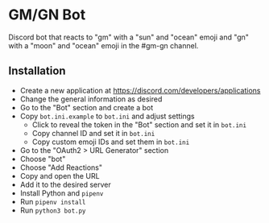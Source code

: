 # GM/GN Bot

Discord bot that reacts to "gm" with a "sun" and "ocean" emoji and "gn" with a "moon" and "ocean" emoji in the #gm-gn channel.

## Installation

* Create a new application at https://discord.com/developers/applications
* Change the general information as desired
* Go to the "Bot" section and create a bot
* Copy `bot.ini.example` to `bot.ini` and adjust settings
  * Click to reveal the token in the "Bot" section and set it in `bot.ini`
  * Copy channel ID and set it in `bot.ini`
  * Copy custom emoji IDs and set them in `bot.ini`
* Go to the "OAuth2 > URL Generator" section
* Choose "bot"
* Choose "Add Reactions"
* Copy and open the URL
* Add it to the desired server
* Install Python and `pipenv`
* Run `pipenv install`
* Run `python3 bot.py`
